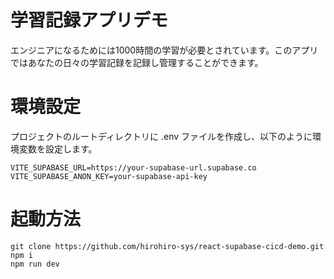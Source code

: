 # 学習記録アプリデモ
エンジニアになるためには1000時間の学習が必要とされています。このアプリではあなたの日々の学習記録を記録し管理することができます。

# 環境設定
プロジェクトのルートディレクトリに .env ファイルを作成し、以下のように環境変数を設定します。
```
VITE_SUPABASE_URL=https://your-supabase-url.supabase.co
VITE_SUPABASE_ANON_KEY=your-supabase-api-key
```

# 起動方法

```
git clone https://github.com/hirohiro-sys/react-supabase-cicd-demo.git
npm i
npm run dev
```
